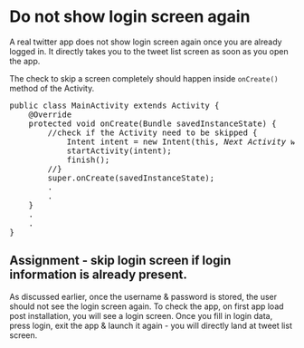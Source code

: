 # Do not show login screen again

A real twitter app does not show login screen again once you are already logged in. It directly takes you to the tweet list screen as soon as you open the app.

The check to skip a screen completely should happen inside `onCreate()` method of the Activity.

<pre>
public class MainActivity extends Activity {
	@Override
	protected void onCreate(Bundle savedInstanceState) {
		<span class="highlight">//check if the Activity need to be skipped {
		    Intent intent = new Intent(this, <i>Next Activity where the user should go</i>.class);
	        startActivity(intent);
		    finish();
		//}</span>
		super.onCreate(savedInstanceState);	
		.
		.
	}
	.
	.
}
</pre>

## Assignment - skip login screen if login information is already present.

As discussed earlier, once the username & password is stored, the user should not see the login screen again. To check the app, on first app load post installation, you will see a login screen. Once you fill in login data, press login, exit the app & launch it again - you will directly land at tweet list screen.

